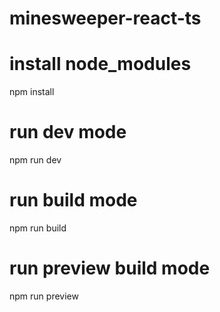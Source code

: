 # minesweeper-react-ts

# install node_modules
npm install 

# run dev mode
npm run dev

# run build mode
npm run build


# run preview build mode
npm run preview
